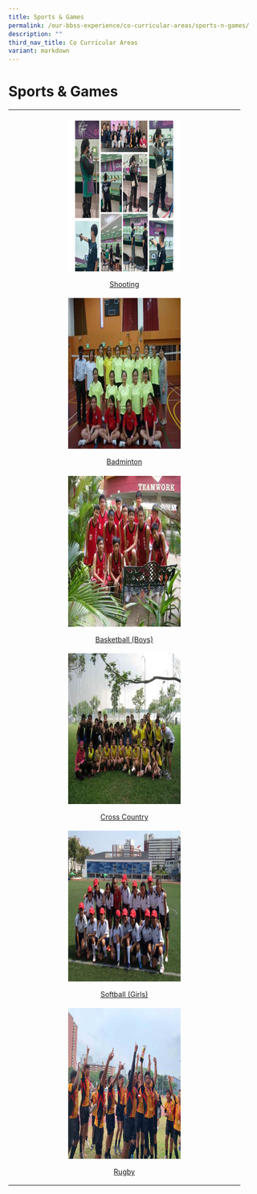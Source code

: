 ```yaml
---
title: Sports & Games
permalink: /our-bbss-experience/co-curricular-areas/sports-n-games/
description: ""
third_nav_title: Co Curricular Areas
variant: markdown
---
```

<h1>Sports &amp; Games</h1>
<table style="minWidth: 25px">
<colgroup>
<col>
</colgroup>
<tbody>
<tr>
<td rowspan="1" colspan="1">
<p></p>
</td>
</tr>
<tr>
<td style="text-align: center" rowspan="1" colspan="1">
<div class="isomer-image-wrapper">
<img style="width: 50%;" height="300" width="500" src="/images/Our%20BBSS%20Experience/Cca/Sports%20&amp;%20Games/4by3_PHOTO__Shooting.jpg">
</div>
<p><a href="/sports-and-games/shooting/" rel="noopener noreferrer nofollow" target="_blank">Shooting</a>
</p>
</td>
</tr>
<tr>
<td style="text-align: center" rowspan="1" colspan="1">
<div class="isomer-image-wrapper">
<img style="width: 50%;" height="300" width="500" src="/images/Our%20BBSS%20Experience/Cca/Sports%20&amp;%20Games/P1040202.jpg">
</div>
<p><a href="/sports-and-games/badminton/" rel="noopener noreferrer nofollow" target="_blank">Badminton</a>
</p>
</td>
</tr>
<tr>
<td style="text-align: center" rowspan="1" colspan="1">
<div class="isomer-image-wrapper">
<img style="width: 50%;" height="300" width="500" src="/images/Our%20BBSS%20Experience/Cca/Sports%20&amp;%20Games/CTeam.jpg">
</div>
<p><a href="/sports-and-games/basketball-boys/" rel="noopener noreferrer nofollow" target="_blank">Basketball (Boys)</a>
</p>
</td>
</tr>
<tr>
<td style="text-align: center" rowspan="1" colspan="1">
<div class="isomer-image-wrapper">
<img style="width: 50%;" height="300" width="500" src="/images/Our%20BBSS%20Experience/Cca/Sports%20&amp;%20Games/2013crosscountryteamgroup.jpg">
</div>
<p><a href="/sports-and-games/cross-country/" rel="noopener noreferrer nofollow" target="_blank">Cross Country</a>
</p>
</td>
</tr>
<tr>
<td style="text-align: center" rowspan="1" colspan="1">
<div class="isomer-image-wrapper">
<img style="width: 50%;" height="300" width="500" src="/images/Our%20BBSS%20Experience/Cca/Sports%20&amp;%20Games/Softball%20(256x171).jpg">
</div>
<p><a href="/sports-and-games/softball-girls/" rel="noopener noreferrer nofollow" target="_blank">Softball (Girls)</a>
</p>
</td>
</tr>
<tr>
<td style="text-align: center" rowspan="1" colspan="1">
<div class="isomer-image-wrapper">
<img style="width: 50%;" height="300" width="500" src="/images/Our%20BBSS%20Experience/Cca/Sports%20&amp;%20Games/file7.jpg">
</div>
<p><a href="/sports-and-games/rugby/" rel="noopener noreferrer nofollow" target="_blank">Rugby</a>
</p>
</td>
</tr>
</tbody>
</table>
<p></p>